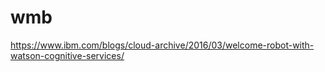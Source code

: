 # wmb

https://www.ibm.com/blogs/cloud-archive/2016/03/welcome-robot-with-watson-cognitive-services/
